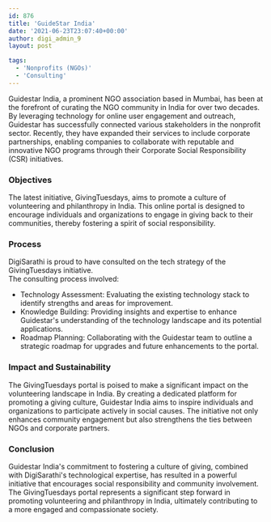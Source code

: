 ```yaml
---
id: 876
title: 'GuideStar India'
date: '2021-06-23T23:07:40+00:00'
author: digi_admin_9
layout: post

tags:
  - 'Nonprofits (NGOs)'
  - 'Consulting'
---
```


Guidestar India, a prominent NGO association based in Mumbai, has been at the forefront of curating the NGO community in India for over two decades. By leveraging technology for online user engagement and outreach, Guidestar has successfully connected various stakeholders in the nonprofit sector. Recently, they have expanded their services to include corporate partnerships, enabling companies to collaborate with reputable and innovative NGO programs through their Corporate Social Responsibility (CSR) initiatives.

<h3>Objectives</h3>
The latest initiative, GivingTuesdays, aims to promote a culture of volunteering and philanthropy in India. This online portal is designed to encourage individuals and organizations to engage in giving back to their communities, thereby fostering a spirit of social responsibility.
<h3> Process</h3>
DigiSarathi is proud to have consulted on the tech strategy of the GivingTuesdays initiative.<br>
 The consulting process involved:
<ul>
<li>Technology Assessment: Evaluating the existing technology stack to identify strengths and areas for improvement.
<li>Knowledge Building: Providing insights and expertise to enhance Guidestar's understanding of the technology landscape and its potential applications.
<li>Roadmap Planning: Collaborating with the Guidestar team to outline a strategic roadmap for upgrades and future enhancements to the portal.
</ul>

<h3>Impact and Sustainability</h3>
The GivingTuesdays portal is poised to make a significant impact on the volunteering landscape in India. By creating a dedicated platform for promoting a giving culture, Guidestar India aims to inspire individuals and organizations to participate actively in social causes. The initiative not only enhances community engagement but also strengthens the ties between NGOs and corporate partners.
<h3>Conclusion</h3>
Guidestar India's commitment to fostering a culture of giving, combined with DigiSarathi's technological expertise, has resulted in a powerful initiative that encourages social responsibility and community involvement. The GivingTuesdays portal represents a significant step forward in promoting volunteering and philanthropy in India, ultimately contributing to a more engaged and compassionate society.
